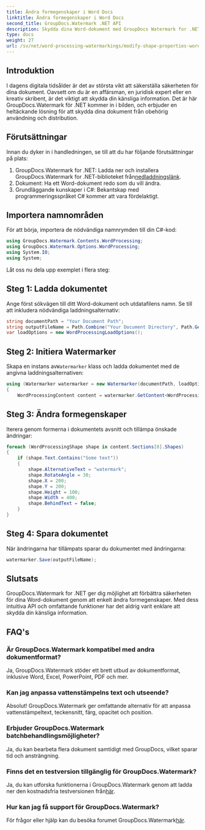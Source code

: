 ```yaml
---
title: Ändra formegenskaper i Word Docs
linktitle: Ändra formegenskaper i Word Docs
second_title: GroupDocs.Watermark .NET API
description: Skydda dina Word-dokument med GroupDocs Watermark for .NET. Ändra enkelt formegenskaper för ökad säkerhet.
type: docs
weight: 27
url: /sv/net/word-processing-watermarkings/modify-shape-properties-word-docs/
---
```

## Introduktion
I dagens digitala tidsålder är det av största vikt att säkerställa säkerheten för dina dokument. Oavsett om du är en affärsman, en juridisk expert eller en kreativ skribent, är det viktigt att skydda din känsliga information. Det är här GroupDocs.Watermark för .NET kommer in i bilden, och erbjuder en heltäckande lösning för att skydda dina dokument från obehörig användning och distribution.
## Förutsättningar
Innan du dyker in i handledningen, se till att du har följande förutsättningar på plats:
1.  GroupDocs.Watermark for .NET: Ladda ner och installera GroupDocs.Watermark for .NET-biblioteket från[nedladdningslänk](https://releases.groupdocs.com/Watermark/net/).
2. Dokument: Ha ett Word-dokument redo som du vill ändra.
3. Grundläggande kunskaper i C#: Bekantskap med programmeringsspråket C# kommer att vara fördelaktigt.

## Importera namnområden
För att börja, importera de nödvändiga namnrymden till din C#-kod:
```csharp
using GroupDocs.Watermark.Contents.WordProcessing;
using GroupDocs.Watermark.Options.WordProcessing;
using System.IO;
using System;
```
Låt oss nu dela upp exemplet i flera steg:
## Steg 1: Ladda dokumentet
Ange först sökvägen till ditt Word-dokument och utdatafilens namn. Se till att inkludera nödvändiga laddningsalternativ:
```csharp
string documentPath = "Your Document Path";
string outputFileName = Path.Combine("Your Document Directory", Path.GetFileName(documentPath));
var loadOptions = new WordProcessingLoadOptions();
```
## Steg 2: Initiera Watermarker
Skapa en instans av`Watermarker` klass och ladda dokumentet med de angivna laddningsalternativen:
```csharp
using (Watermarker watermarker = new Watermarker(documentPath, loadOptions))
{
    WordProcessingContent content = watermarker.GetContent<WordProcessingContent>();
```
## Steg 3: Ändra formegenskaper
Iterera genom formerna i dokumentets avsnitt och tillämpa önskade ändringar:
```csharp
foreach (WordProcessingShape shape in content.Sections[0].Shapes)
{
    if (shape.Text.Contains("Some text"))
    {
        shape.AlternativeText = "watermark";
        shape.RotateAngle = 30;
        shape.X = 200;
        shape.Y = 200;
        shape.Height = 100;
        shape.Width = 400;
        shape.BehindText = false;
    }
}
```
## Steg 4: Spara dokumentet
När ändringarna har tillämpats sparar du dokumentet med ändringarna:
```csharp
watermarker.Save(outputFileName);
```
## Slutsats
GroupDocs.Watermark for .NET ger dig möjlighet att förbättra säkerheten för dina Word-dokument genom att enkelt ändra formegenskaper. Med dess intuitiva API och omfattande funktioner har det aldrig varit enklare att skydda din känsliga information.

## FAQ's
### Är GroupDocs.Watermark kompatibel med andra dokumentformat?
Ja, GroupDocs.Watermark stöder ett brett utbud av dokumentformat, inklusive Word, Excel, PowerPoint, PDF och mer.
### Kan jag anpassa vattenstämpelns text och utseende?
Absolut! GroupDocs.Watermark ger omfattande alternativ för att anpassa vattenstämpeltext, teckensnitt, färg, opacitet och position.
### Erbjuder GroupDocs.Watermark batchbehandlingsmöjligheter?
Ja, du kan bearbeta flera dokument samtidigt med GroupDocs, vilket sparar tid och ansträngning.
### Finns det en testversion tillgänglig för GroupDocs.Watermark?
 Ja, du kan utforska funktionerna i GroupDocs.Watermark genom att ladda ner den kostnadsfria testversionen från[här](https://releases.groupdocs.com/).
### Hur kan jag få support för GroupDocs.Watermark?
 För frågor eller hjälp kan du besöka forumet GroupDocs.Watermark[här](https://forum.groupdocs.com/c/watermark/19).